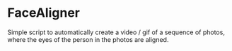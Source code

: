 # FaceAligner
Simple script to automatically create a video / gif of a sequence of photos, where the eyes of the person in the photos are aligned.
